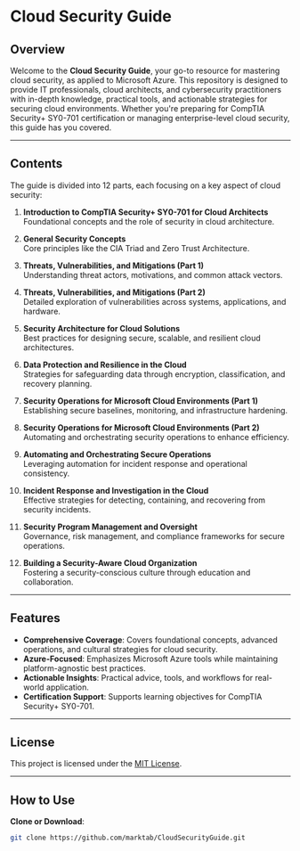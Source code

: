 # Cloud Security Guide

## Overview
Welcome to the **Cloud Security Guide**, your go-to resource for mastering cloud security, as applied to Microsoft Azure. This repository is designed to provide IT professionals, cloud architects, and cybersecurity practitioners with in-depth knowledge, practical tools, and actionable strategies for securing cloud environments. Whether you're preparing for CompTIA Security+ SY0-701 certification or managing enterprise-level cloud security, this guide has you covered.

---

## Contents
The guide is divided into 12 parts, each focusing on a key aspect of cloud security:

1. **Introduction to CompTIA Security+ SY0-701 for Cloud Architects**  
   Foundational concepts and the role of security in cloud architecture.

2. **General Security Concepts**  
   Core principles like the CIA Triad and Zero Trust Architecture.

3. **Threats, Vulnerabilities, and Mitigations (Part 1)**  
   Understanding threat actors, motivations, and common attack vectors.

4. **Threats, Vulnerabilities, and Mitigations (Part 2)**  
   Detailed exploration of vulnerabilities across systems, applications, and hardware.

5. **Security Architecture for Cloud Solutions**  
   Best practices for designing secure, scalable, and resilient cloud architectures.

6. **Data Protection and Resilience in the Cloud**  
   Strategies for safeguarding data through encryption, classification, and recovery planning.

7. **Security Operations for Microsoft Cloud Environments (Part 1)**  
   Establishing secure baselines, monitoring, and infrastructure hardening.

8. **Security Operations for Microsoft Cloud Environments (Part 2)**  
   Automating and orchestrating security operations to enhance efficiency.

9. **Automating and Orchestrating Secure Operations**  
   Leveraging automation for incident response and operational consistency.

10. **Incident Response and Investigation in the Cloud**  
    Effective strategies for detecting, containing, and recovering from security incidents.

11. **Security Program Management and Oversight**  
    Governance, risk management, and compliance frameworks for secure operations.

12. **Building a Security-Aware Cloud Organization**  
    Fostering a security-conscious culture through education and collaboration.

---

## Features
- **Comprehensive Coverage**: Covers foundational concepts, advanced operations, and cultural strategies for cloud security.
- **Azure-Focused**: Emphasizes Microsoft Azure tools while maintaining platform-agnostic best practices.
- **Actionable Insights**: Practical advice, tools, and workflows for real-world application.
- **Certification Support**: Supports learning objectives for CompTIA Security+ SY0-701.

---

## License
This project is licensed under the [MIT License](LICENSE).

---

## How to Use
**Clone or Download**: 
   ```bash
   git clone https://github.com/marktab/CloudSecurityGuide.git
